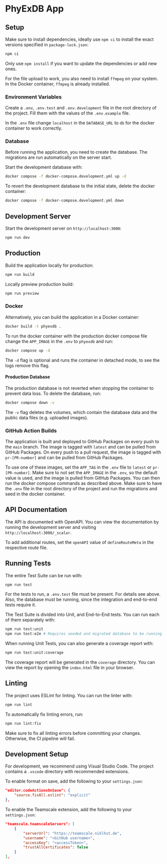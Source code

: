 # PhyExDB App

## Setup

Make sure to install dependencies, ideally use `npm ci` to install the exact versions specified in `package-lock.json`:

```bash
npm ci
```

Only use `npm install` if you want to update the dependencies or add new ones.

For the file upload to work, you also need to install `ffmpeg` on your system. In the Docker container, `ffmpeg` is already installed.

### Environment Variables

Create a `.env`, `.env.test` and `.env.development` file in the root directory of the project. Fill them with the values of the `.env.example` file.

In the `.env` file change `localhost` in the `DATABASE_URL` to `db` for the docker container to work correctly.

### Database

Before running the application, you need to create the database. The migrations are run automatically on the server start.

Start the development database with:

```bash
docker compose -f docker-compose.development.yml up -d
```

To revert the development database to the initial state, delete the docker container:

```bash
docker compose -f docker-compose.development.yml down
```

## Development Server

Start the development server on `http://localhost:3000`:

```bash
npm run dev
```

## Production

Build the application locally for production:

```bash
npm run build
```

Locally preview production build:

```bash
npm run preview
```

### Docker

Alternatively, you can build the application in a Docker container:

```bash
docker build -t phyexdb .
```

To run the docker container with the production docker compose file change the `APP_IMAGE` in the `.env` to `phyexdb` and run:

```bash
docker compose up -d
```

The `-d` flag is optional and runs the container in detached mode, to see the logs remove this flag.

#### Production Database

The production database is not reverted when stopping the container to prevent data loss. To delete the database, run:

```bash
docker compose down -v
```

The `-v` flag deletes the volumes, which contain the database data and the public data files (e.g. uploaded images).

### GitHub Action Builds

The application is built and deployed to GitHub Packages on every push to the `main` branch. The image is tagged with `latest` and can be pulled from GitHub Packages. On every push to a pull request, the image is tagged with `pr-[PR-number]` and can be pulled from GitHub Packages.

To use one of these images, set the `APP_TAG` in the `.env` file to `latest` or `pr-[PR-number]`. Make sure to not set the `APP_IMAGE` in the `.env`, so the default value is used, and the image is pulled from GitHub Packages. You can then run the docker compose commands as described above. Make sure to have the `.env` file in the root directory of the project and run the migrations and seed in the docker container.

## API Documentation

The API is documented with OpenAPI. You can view the documentation by running the development server and visiting `http://localhost:3000/_scalar`.

To add additional routes, set the `openAPI` value of `defineRouteMeta` in the respective route file.

## Running Tests

The entire Test Suite can be run with:

```bash
npm run test
```

For the tests to run, a `.env.test` file must be present. For details see above. Also, the database must be running, since the integration and end-to-end tests require it.

The Test Suite is divided into Unit, and End-to-End tests. You can run each of them separately with:

```bash
npm run test:unit
npm run test:e2e # Requires seeded and migrated database to be running
```

When running Unit Tests, you can also generate a coverage report with:

```bash
npm run test:unit:coverage
```

The coverage report will be generated in the `coverage` directory. You can view the report by opening the `index.html` file in your browser.

## Linting

The project uses ESLint for linting. You can run the linter with:

```bash
npm run lint
```

To automatically fix linting errors, run:

```bash
npm run lint:fix
```

Make sure to fix all linting errors before committing your changes. Otherwise, the CI pipeline will fail.

## Development Setup

For development, we recommend using Visual Studio Code. The project contains a `.vscode` directory with recommended extensions.

To enable format on save, add the following to your `settings.json`:

```json
"editor.codeActionsOnSave": {
    "source.fixAll.eslint": "explicit"
},
```

To enable the Teamscale extension, add the following to your `settings.json`:

```json
"teamscale.teamscaleServers": [
    {
        "serverUrl": "https://teamscale.niklhut.de",
        "username": "<GitHub username>",
        "accessKey": "<accessToken>",
        "trustAllCertificates": false
    }
],
```